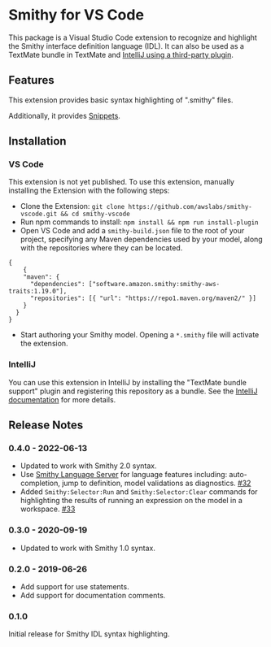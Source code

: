 # Smithy for VS Code

This package is a Visual Studio Code extension to recognize and highlight the
Smithy interface definition language (IDL). It can also be used as a TextMate
bundle in TextMate and [IntelliJ using a third-party plugin](https://www.jetbrains.com/help/idea/importing-textmate-bundles.html).

## Features

This extension provides basic syntax highlighting of ".smithy" files.

Additionally, it provides [Snippets](https://code.visualstudio.com/docs/editor/userdefinedsnippets).

## Installation

### VS Code

This extension is not yet published. To use this extension, manually installing
the Extension with the following steps:
* Clone the Extension: `git clone https://github.com/awslabs/smithy-vscode.git && cd smithy-vscode`
* Run npm commands to install:
`npm install && npm run install-plugin`
* Open VS Code and add a `smithy-build.json` file to the root of your project,
specifying any Maven dependencies used by your model, along with the
repositories where they can be located.
```
{
    {
    "maven": {
      "dependencies": ["software.amazon.smithy:smithy-aws-traits:1.19.0"],
      "repositories": [{ "url": "https://repo1.maven.org/maven2/" }]
    }
  }
}
```
* Start authoring your Smithy model. Opening a `*.smithy` file will activate
the extension.

### IntelliJ

You can use this extension in IntelliJ by installing the
"TextMate bundle support" plugin and registering this repository as a bundle.
See the [IntelliJ documentation](https://www.jetbrains.com/help/idea/textmate.html)
for more details.

## Release Notes

### 0.4.0 - 2022-06-13

- Updated to work with Smithy 2.0 syntax.
- Use [Smithy Language Server](https://github.com/awslabs/smithy-language-server/) for language features including:
auto-completion, jump to definition, model validations as diagnostics. [#32](https://github.com/awslabs/smithy-vscode/pull/32)
- Added `Smithy:Selector:Run` and `Smithy:Selector:Clear` commands for highlighting the results of running an
expression on the model in a workspace. [#33](https://github.com/awslabs/smithy-vscode/pull/33)

### 0.3.0 - 2020-09-19

- Updated to work with Smithy 1.0 syntax.

### 0.2.0 - 2019-06-26

- Add support for use statements.
- Add support for documentation comments.

### 0.1.0

Initial release for Smithy IDL syntax highlighting.
